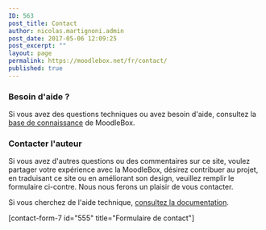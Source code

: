```yaml
---
ID: 563
post_title: Contact
author: nicolas.martignoni.admin
post_date: 2017-05-06 12:09:25
post_excerpt: ""
layout: page
permalink: https://moodlebox.net/fr/contact/
published: true
---
```

<h3>Besoin d'aide ?</h3>
Si vous avez des questions techniques ou avez besoin d'aide, consultez la <a href="https://moodlebox.net/fr/help/">base de connaissance</a> de MoodleBox.
<h3>Contacter l'auteur</h3>
Si vous avez d'autres questions ou des commentaires sur ce site, voulez partager votre expérience avec la MoodleBox, désirez contribuer au projet, en traduisant ce site ou en améliorant son design, veuillez remplir le formulaire ci-contre. Nous nous ferons un plaisir de vous contacter.

Si vous cherchez de l'aide technique, <a href="https://moodlebox.net/fr/help/">consultez la documentation</a>.

[contact-form-7 id="555" title="Formulaire de contact"]